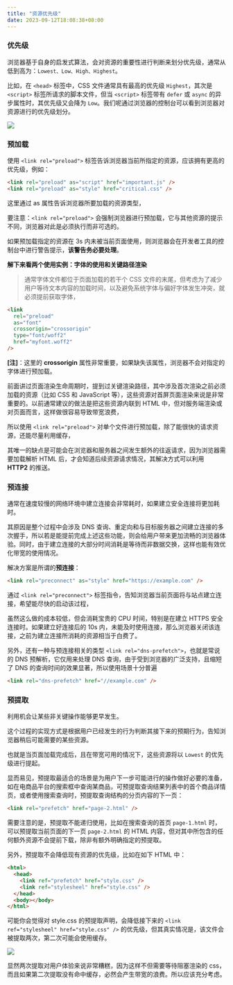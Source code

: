 ```yaml
---
title: "资源优先级"
date: 2023-09-12T18:08:38+08:00
---
```


### 优先级

浏览器基于自身的启发式算法，会对资源的重要性进行判断来划分优先级，通常从低到高为：`Lowest、Low、High、Highest`。

比如，在 `<head>` 标签中，CSS 文件通常具有最高的优先级 `Highest`，其次是 `<script>` 标签所请求的脚本文件，但当 `<script>` 标签带有 `defer` 或 `async` 的异步属性时，其优先级又会降为 `Low`。我们呢通过浏览器的控制台可以看到浏览器对资源进行的优先级划分。

![](../assets/images/articles/46/01.)

### 预加载

使用 `<link rel="preload">` 标签告诉浏览器当前所指定的资源，应该拥有更高的优先级，例如：

```html
<link rel="preload" as="script" href="important.js" />
<link rel="preload" as="style" href="critical.css" />
```

这里通过 as 属性告诉浏览器所要加载的资源类型，

要注意：`<link rel="preload">` 会强制浏览器进行预加载，它与其他资源的提示不同，浏览器对此是必须执行而非可选的。

如果预加载指定的资源在 3s 内未被当前页面使用，则浏览器会在开发者工具的控制台中进行警告提示，**该警告务必要处理**。

**解下来看两个使用实例：字体的使用和关键路径渲染**

> 通常字体文件都位于页面加载的若干个 CSS 文件的末尾，但考虑为了减少用户等待文本内容的加载时间，以及避免系统字体与偏好字体发生冲突，就必须提前获取字体，

```html
<link
  rel="preload"
  as="font"
  crossorigin="crossorigin"
  type="font/woff2"
  href="myfont.woff2"
/>
```

**[注]**：这里的 **crossorigin** 属性非常重要，如果缺失该属性，浏览器不会对指定的字体进行预加载。

前面讲过页面渲染生命周期时，提到过关键渲染路径，其中涉及首次渲染之前必须加载的资源（比如 CSS 和 JavaScript 等），这些资源对首屏页面渲染来说是非常重要的。以前通常建议的做法是把这些资源内联到 HTML 中，但对服务端渲染或对页面而言，这样做很容易导致带宽浪费，

所以使用 `<link rel="preload">` 对单个文件进行预加载，除了能很快的请求资源，还能尽量利用缓存，

其唯一的缺点是可能会在浏览器和服务器之间发生额外的往返请求，因为浏览器需要加载解析 HTML 后，才会知道后续资源请求情况，其解决方式可以利用 **HTTP2** 的推送。

### 预连接

通常在速度较慢的网络环境中建立连接会非常耗时，如果建立安全连接将更加耗时。

其原因是整个过程中会涉及 DNS 查询、重定向和与目标服务器之间建立连接的多次握手，所以若是能提前完成上述这些功能，则会给用户带来更加流畅的浏览器体验。同时，由于建立连接的大部分时间消耗是等待而非数据交换，这样也能有效优化带宽的使用情况。

解决方案是所谓的**预连接**：

```html
<link rel="preconnect" as="style" href="https://example.com" />
```

通过 `<link rel="preconnect">` 标签指令，告知浏览器当前页面将与站点建立连接，希望能尽快的启动该过程，

虽然这么做的成本较低，但会消耗宝贵的 CPU 时间，特别是在建立 HTTPS 安全连接时。如果建立好连接后的 10s 内，未能及时使用连接，那么浏览器关闭该连接，之前为建立连接所消耗的资源相当于白费了。

另外，还有一种与预连接相关的类型 `<link rel="dns-prefetch">`，也就是常说的 DNS 预解析，它仅用来处理 DNS 查询，由于受到浏览器的广泛支持，且缩短了 DNS 的查询时间的效果显著，所以使用场景十分普遍

```html
<link rel="dns-prefetch" href="//example.com" />
```

### 预提取

利用机会让某些非关键操作能够更早发生。

这个过程的实现方式是根据用户已经发生的行为判断其接下来的预期行为，告知浏览器稍后可能需要的某些资源。

也就是当页面加载完成后，且在带宽可用的情况下，这些资源将以 `Lowest` 的优先级进行提起。

显而易见，预提取最适合的场景是为用户下一步可能进行的操作做好必要的准备，如在电商品平台的搜索框中查询某商品，可预提取查询结果列表中的首个商品详情页，或者使用搜索查询时，预提取查询结构的分页内容的下一页：

```html
<link rel="prefetch" href="page-2.html" />
```

需要注意的是，预提取不能递归使用，比如在搜索查询的首页 `page-1.html` 时，可以预提取当前页面的下一页 `page-2.html` 的 HTML 内容，但对其中所包含的任何额外资源不会提前下载，除非有额外明确指定的预提取。

另外，预提取不会降低现有资源的优先级，比如在如下 HTML 中：

```html
<html>
  <head>
    <link ref="prefetch" href="style.css" />
    <link ref="stylesheel" href="style.css" />
  </head>
  <body></body>
</html>
```

可能你会觉得对 style.css 的预提取声明，会降低接下来的 `<link ref="stylesheel" href="style.css" />` 的优先级，但其真实情况是，该文件会被提取两次，第二次可能会使用缓存。

![](../assets/images/articles/46/02.)

显然两次提取对用户体验来说非常糟糕，因为这样不但需要等待阻塞渲染的 css，而且如果第二次提取没有命中缓存，必然会产生带宽的浪费。所以应该充分考虑。
